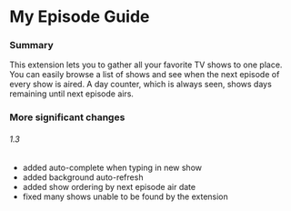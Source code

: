 # My Episode Guide

### Summary
This extension lets you to gather all your favorite TV shows to one place. You can easily browse a list of shows and see when the next episode of every show is aired. A day counter, which is always seen, shows days remaining until next episode airs.

### More significant changes
###### 1.3
* added auto-complete when typing in new show
* added background auto-refresh
* added show ordering by next episode air date
* fixed many shows unable to be found by the extension